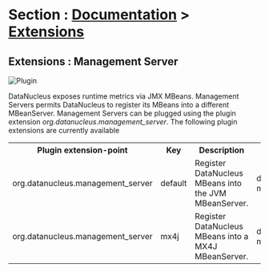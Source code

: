 <head><title>Extensions : Management Server</title></head>

# Section : [Documentation](../index.html) > [Extensions](index.html)

## Extensions : Management Server
![Plugin](../../images/nucleus_plugin.gif)

DataNucleus exposes runtime metrics via JMX MBeans. Management Servers permits DataNucleus to 
register its MBeans into a different MBeanServer. Management Servers can be plugged using the 
plugin extension *org.datanucleus.management_server*. The following plugin extensions are currently available

<table>
    <tr>
        <th>Plugin extension-point</th>
        <th>Key</th>
        <th>Description</th>
        <th width="80">Location</th>
    </tr>
    <tr>
        <td>org.datanucleus.management_server</td>
        <td>default</td>
        <td>Register DataNucleus MBeans into the JVM MBeanServer.</td>
        <td>datanucleus-management</td>
    </tr>
    <tr>
        <td>org.datanucleus.management_server</td>
        <td>mx4j</td>
        <td>Register DataNucleus MBeans into a MX4J MBeanServer.</td>
        <td>datanucleus-management</td>
    </tr>
</table>

